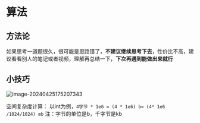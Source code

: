 # 算法

## 方法论

如果思考一道题很久，很可能是思路错了，**不建议继续思考下去**，性价比不高，建议看看别人的笔记或者视频，理解再总结一下，**下次再遇到能做出来就行**

## 小技巧

![image-20240425175207343](./images/image-20240425175207343.png)

空间复杂度计算：
以int为例，`4字节 * 1e6 = (4 * 1e6) b= (4* 1e6 /1024/1024) mb`
注：字节的单位是b，千字节是kb
